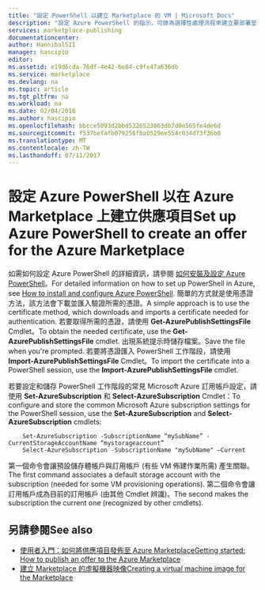 ```yaml
---
title: "設定 PowerShell 以建立 Marketplace 的 VM | Microsoft Docs"
description: "設定 Azure PowerShell 的指示，可做為選擇性處理流程來建立要部署至 Azure Marketplace 並在其上銷售的 VM 映像"
services: marketplace-publishing
documentationcenter: 
author: HannibalSII
manager: hascipio
editor: 
ms.assetid: e19d6cda-76df-4e42-be84-c9fe47a636db
ms.service: marketplace
ms.devlang: na
ms.topic: article
ms.tgt_pltfrm: na
ms.workload: na
ms.date: 02/04/2016
ms.author: hascipio
ms.openlocfilehash: bbcce5093d2bbd5326523063db7d0e565fe4de6d
ms.sourcegitcommit: f537befafb079256fba0529ee554c034d73f36b0
ms.translationtype: MT
ms.contentlocale: zh-TW
ms.lasthandoff: 07/11/2017
---
```

# <a name="set-up-azure-powershell-to-create-an-offer-for-the-azure-marketplace"></a><span data-ttu-id="64d5f-103">設定 Azure PowerShell 以在 Azure Marketplace 上建立供應項目</span><span class="sxs-lookup"><span data-stu-id="64d5f-103">Set up Azure PowerShell to create an offer for the Azure Marketplace</span></span>
<span data-ttu-id="64d5f-104">如需如何設定 Azure PowerShell 的詳細資訊，請參閱 [如何安裝及設定 Azure PowerShell](/powershell/azure/overview)。</span><span class="sxs-lookup"><span data-stu-id="64d5f-104">For detailed information on how to set up PowerShell in Azure, see [How to install and configure Azure PowerShell](/powershell/azure/overview).</span></span> <span data-ttu-id="64d5f-105">簡單的方式就是使用憑證方法，該方法會下載並匯入驗證所需的憑證。</span><span class="sxs-lookup"><span data-stu-id="64d5f-105">A simple approach is to use the certificate method, which downloads and imports a certificate needed for authentication.</span></span> <span data-ttu-id="64d5f-106">若要取得所需的憑證，請使用 **Get-AzurePublishSettingsFile** Cmdlet。</span><span class="sxs-lookup"><span data-stu-id="64d5f-106">To obtain the needed certificate, use the **Get-AzurePublishSettingsFile** cmdlet.</span></span> <span data-ttu-id="64d5f-107">出現系統提示時儲存檔案。</span><span class="sxs-lookup"><span data-stu-id="64d5f-107">Save the file when you're prompted.</span></span> <span data-ttu-id="64d5f-108">若要將憑證匯入 PowerShell 工作階段，請使用 **Import-AzurePublishSettingsFile** Cmdlet。</span><span class="sxs-lookup"><span data-stu-id="64d5f-108">To import the certificate into a PowerShell session, use the **Import-AzurePublishSettingsFile** cmdlet.</span></span>

<span data-ttu-id="64d5f-109">若要設定和儲存 PowerShell 工作階段的常見 Microsoft Azure 訂用帳戶設定，請使用 **Set-AzureSubscription** 和 **Select-AzureSubscription** Cmdlet：</span><span class="sxs-lookup"><span data-stu-id="64d5f-109">To configure and store the common Microsoft Azure subscription settings for the PowerShell session, use the **Set-AzureSubscription** and **Select-AzureSubscription** cmdlets:</span></span>

        Set-AzureSubscription -SubscriptionName “mySubName” -CurrentStorageAccountName “mystorageaccount”
        Select-AzureSubscription -SubscriptionName "mySubName" –Current

<span data-ttu-id="64d5f-110">第一個命令會讓預設儲存體帳戶與訂用帳戶 (有些 VM 佈建作業所需) 產生關聯。</span><span class="sxs-lookup"><span data-stu-id="64d5f-110">The first command associates a default storage account with the subscription (needed for some VM provisioning operations).</span></span>  <span data-ttu-id="64d5f-111">第二個命令會讓訂用帳戶成為目前的訂用帳戶 (由其他 Cmdlet 辨識)。</span><span class="sxs-lookup"><span data-stu-id="64d5f-111">The second makes the subscription the current one (recognized by other cmdlets).</span></span>

## <a name="see-also"></a><span data-ttu-id="64d5f-112">另請參閱</span><span class="sxs-lookup"><span data-stu-id="64d5f-112">See also</span></span>
* [<span data-ttu-id="64d5f-113">使用者入門：如何將供應項目發佈至 Azure Marketplace</span><span class="sxs-lookup"><span data-stu-id="64d5f-113">Getting started: How to publish an offer to the Azure Marketplace</span></span>](marketplace-publishing-getting-started.md)
* [<span data-ttu-id="64d5f-114">建立 Marketplace 的虛擬機器映像</span><span class="sxs-lookup"><span data-stu-id="64d5f-114">Creating a virtual machine image for the Marketplace</span></span>](marketplace-publishing-vm-image-creation.md)

